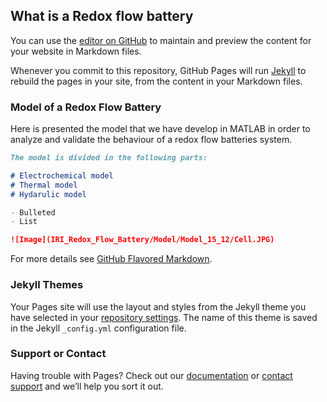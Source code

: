 ## What is a Redox flow battery

You can use the [editor on GitHub](https://github.com/AlecleonUPC/IRI_Redox_Flow_Battery/edit/gh-pages/index.md) to maintain and preview the content for your website in Markdown files.

Whenever you commit to this repository, GitHub Pages will run [Jekyll](https://jekyllrb.com/) to rebuild the pages in your site, from the content in your Markdown files.

### Model of a Redox Flow Battery

Here is presented the model that we have develop in MATLAB in order to analyze and validate the behaviour of a redox flow batteries system. 

```markdown
The model is divided in the following parts:

# Electrochemical model
# Thermal model
# Hydarulic model

- Bulleted
- List

![Image](IRI_Redox_Flow_Battery/Model/Model_15_12/Cell.JPG)
```

For more details see [GitHub Flavored Markdown](https://guides.github.com/features/mastering-markdown/).

### Jekyll Themes

Your Pages site will use the layout and styles from the Jekyll theme you have selected in your [repository settings](https://github.com/AlecleonUPC/IRI_Redox_Flow_Battery/settings/pages). The name of this theme is saved in the Jekyll `_config.yml` configuration file.

### Support or Contact

Having trouble with Pages? Check out our [documentation](https://docs.github.com/categories/github-pages-basics/) or [contact support](https://support.github.com/contact) and we’ll help you sort it out.
